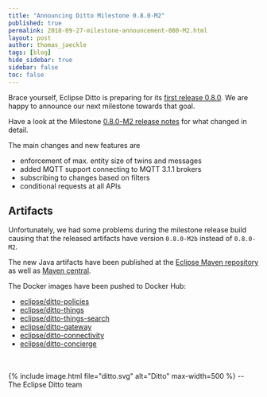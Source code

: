 ```yaml
---
title: "Announcing Ditto Milestone 0.8.0-M2"
published: true
permalink: 2018-09-27-milestone-announcement-080-M2.html
layout: post
author: thomas_jaeckle
tags: [blog]
hide_sidebar: true
sidebar: false
toc: false
---
```


Brace yourself, Eclipse Ditto is preparing for its 
[first release 0.8.0](https://projects.eclipse.org/projects/iot.ditto/releases/0.8.0). We are happy to announce our next
milestone towards that goal.

Have a look at the Milestone [0.8.0-M2 release notes](release_notes_080-M2.html) for what changed in detail.

The main changes and new features are

* enforcement of max. entity size of twins and messages
* added MQTT support connecting to MQTT 3.1.1 brokers
* subscribing to changes based on filters
* conditional requests at all APIs

## Artifacts

Unfortunately, we had some problems during the milestone release build causing that the released artifacts have version
`0.8.0-M2b` instead of `0.8.0-M2`.

The new Java artifacts have been published at the [Eclipse Maven repository](https://repo.eclipse.org/content/repositories/ditto/)
as well as [Maven central](https://repo1.maven.org/maven2/org/eclipse/ditto/).

The Docker images have been pushed to Docker Hub:
* [eclipse/ditto-policies](https://hub.docker.com/r/eclipse/ditto-policies/)
* [eclipse/ditto-things](https://hub.docker.com/r/eclipse/ditto-things/)
* [eclipse/ditto-things-search](https://hub.docker.com/r/eclipse/ditto-things-search/)
* [eclipse/ditto-gateway](https://hub.docker.com/r/eclipse/ditto-gateway/)
* [eclipse/ditto-connectivity](https://hub.docker.com/r/eclipse/ditto-connectivity/)
* [eclipse/ditto-concierge](https://hub.docker.com/r/eclipse/ditto-concierge/)

<br/>
<br/>
{% include image.html file="ditto.svg" alt="Ditto" max-width=500 %}
--<br/>
The Eclipse Ditto team
